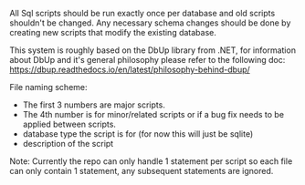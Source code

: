 
All Sql scripts should be run exactly once per database and old scripts shouldn't be changed. Any necessary schema changes should be done by creating new scripts that modify the existing database.

This system is roughly based on the DbUp library from .NET, for information about DbUp and it's general philosophy please refer to the following doc:
https://dbup.readthedocs.io/en/latest/philosophy-behind-dbup/


File naming scheme:
- The first 3 numbers are major scripts.
- The 4th number is for minor/related scripts or if a bug fix needs to be applied between scripts.
- database type the script is for (for now this will just be sqlite)
- description of the script


Note: Currently the repo can only handle 1 statement per script so each file can only contain 1 statement, any subsequent statements are ignored.
